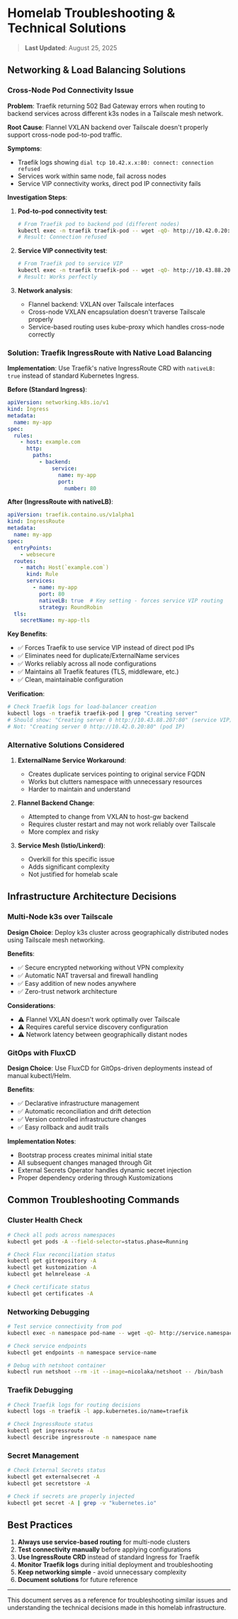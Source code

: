 # Homelab Troubleshooting & Technical Solutions

> **Last Updated**: August 25, 2025

## Networking & Load Balancing Solutions

### Cross-Node Pod Connectivity Issue

**Problem**: Traefik returning 502 Bad Gateway errors when routing to backend services across different k3s nodes in a Tailscale mesh network.

**Root Cause**: Flannel VXLAN backend over Tailscale doesn't properly support cross-node pod-to-pod traffic.

**Symptoms**:
- Traefik logs showing `dial tcp 10.42.x.x:80: connect: connection refused`
- Services work within same node, fail across nodes
- Service VIP connectivity works, direct pod IP connectivity fails

**Investigation Steps**:
1. **Pod-to-pod connectivity test**:
   ```bash
   # From Traefik pod to backend pod (different nodes)
   kubectl exec -n traefik traefik-pod -- wget -qO- http://10.42.0.20:80
   # Result: Connection refused
   ```

2. **Service VIP connectivity test**:
   ```bash
   # From Traefik pod to service VIP
   kubectl exec -n traefik traefik-pod -- wget -qO- http://10.43.88.207:80  
   # Result: Works perfectly
   ```

3. **Network analysis**:
   - Flannel backend: VXLAN over Tailscale interfaces
   - Cross-node VXLAN encapsulation doesn't traverse Tailscale properly
   - Service-based routing uses kube-proxy which handles cross-node correctly

### Solution: Traefik IngressRoute with Native Load Balancing

**Implementation**: Use Traefik's native IngressRoute CRD with `nativeLB: true` instead of standard Kubernetes Ingress.

**Before (Standard Ingress)**:
```yaml
apiVersion: networking.k8s.io/v1
kind: Ingress
metadata:
  name: my-app
spec:
  rules:
    - host: example.com
      http:
        paths:
          - backend:
              service:
                name: my-app
                port:
                  number: 80
```

**After (IngressRoute with nativeLB)**:
```yaml
apiVersion: traefik.containo.us/v1alpha1
kind: IngressRoute
metadata:
  name: my-app
spec:
  entryPoints:
    - websecure
  routes:
    - match: Host(`example.com`)
      kind: Rule
      services:
        - name: my-app
          port: 80
          nativeLB: true  # Key setting - forces service VIP routing
          strategy: RoundRobin
  tls:
    secretName: my-app-tls
```

**Key Benefits**:
- ✅ Forces Traefik to use service VIP instead of direct pod IPs
- ✅ Eliminates need for duplicate/ExternalName services
- ✅ Works reliably across all node configurations
- ✅ Maintains all Traefik features (TLS, middleware, etc.)
- ✅ Clean, maintainable configuration

**Verification**:
```bash
# Check Traefik logs for load-balancer creation
kubectl logs -n traefik traefik-pod | grep "Creating server"
# Should show: "Creating server 0 http://10.43.88.207:80" (service VIP)
# Not: "Creating server 0 http://10.42.0.20:80" (pod IP)
```

### Alternative Solutions Considered

1. **ExternalName Service Workaround**:
   - Creates duplicate services pointing to original service FQDN
   - Works but clutters namespace with unnecessary resources
   - Harder to maintain and understand

2. **Flannel Backend Change**:
   - Attempted to change from VXLAN to host-gw backend
   - Requires cluster restart and may not work reliably over Tailscale
   - More complex and risky

3. **Service Mesh (Istio/Linkerd)**:
   - Overkill for this specific issue
   - Adds significant complexity
   - Not justified for homelab scale

## Infrastructure Architecture Decisions

### Multi-Node k3s over Tailscale

**Design Choice**: Deploy k3s cluster across geographically distributed nodes using Tailscale mesh networking.

**Benefits**:
- ✅ Secure encrypted networking without VPN complexity
- ✅ Automatic NAT traversal and firewall handling
- ✅ Easy addition of new nodes anywhere
- ✅ Zero-trust network architecture

**Considerations**:
- ⚠️ Flannel VXLAN doesn't work optimally over Tailscale
- ⚠️ Requires careful service discovery configuration
- ⚠️ Network latency between geographically distant nodes

### GitOps with FluxCD

**Design Choice**: Use FluxCD for GitOps-driven deployments instead of manual kubectl/Helm.

**Benefits**:
- ✅ Declarative infrastructure management
- ✅ Automatic reconciliation and drift detection
- ✅ Version controlled infrastructure changes
- ✅ Easy rollback and audit trails

**Implementation Notes**:
- Bootstrap process creates minimal initial state
- All subsequent changes managed through Git
- External Secrets Operator handles dynamic secret injection
- Proper dependency ordering through Kustomizations

## Common Troubleshooting Commands

### Cluster Health Check
```bash
# Check all pods across namespaces
kubectl get pods -A --field-selector=status.phase=Running

# Check Flux reconciliation status
kubectl get gitrepository -A
kubectl get kustomization -A
kubectl get helmrelease -A

# Check certificate status
kubectl get certificates -A
```

### Networking Debugging
```bash
# Test service connectivity from pod
kubectl exec -n namespace pod-name -- wget -qO- http://service.namespace.svc.cluster.local

# Check service endpoints
kubectl get endpoints -n namespace service-name

# Debug with netshoot container
kubectl run netshoot --rm -it --image=nicolaka/netshoot -- /bin/bash
```

### Traefik Debugging
```bash
# Check Traefik logs for routing decisions
kubectl logs -n traefik -l app.kubernetes.io/name=traefik

# Check IngressRoute status
kubectl get ingressroute -A
kubectl describe ingressroute -n namespace name
```

### Secret Management
```bash
# Check External Secrets status
kubectl get externalsecret -A
kubectl get secretstore -A

# Check if secrets are properly injected
kubectl get secret -A | grep -v "kubernetes.io"
```

## Best Practices

1. **Always use service-based routing** for multi-node clusters
2. **Test connectivity manually** before applying configurations
3. **Use IngressRoute CRD** instead of standard Ingress for Traefik
4. **Monitor Traefik logs** during initial deployment and troubleshooting
5. **Keep networking simple** - avoid unnecessary complexity
6. **Document solutions** for future reference

---

This document serves as a reference for troubleshooting similar issues and understanding the technical decisions made in this homelab infrastructure.
